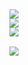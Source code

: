![](https://github-readme-stats.vercel.app/api?username=memte&theme=radical&hide_border=false&include_all_commits=true&count_private=false)<br/>
![](https://github-readme-streak-stats.herokuapp.com/?user=memte&theme=radical&hide_border=false)<br/>
![](https://github-readme-stats.vercel.app/api/top-langs/?username=memte&theme=radical&hide_border=false&include_all_commits=true&count_private=false&layout=compact)
---
![](https://komarev.com/ghpvc/?username=memte&color=ce071d)
